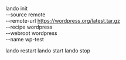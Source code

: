 lando init \
 --source remote \
 --remote-url https://wordpress.org/latest.tar.gz \
 --recipe wordpress \
 --webroot wordpress \
 --name wp-test

lando restart
lando start
lando stop
